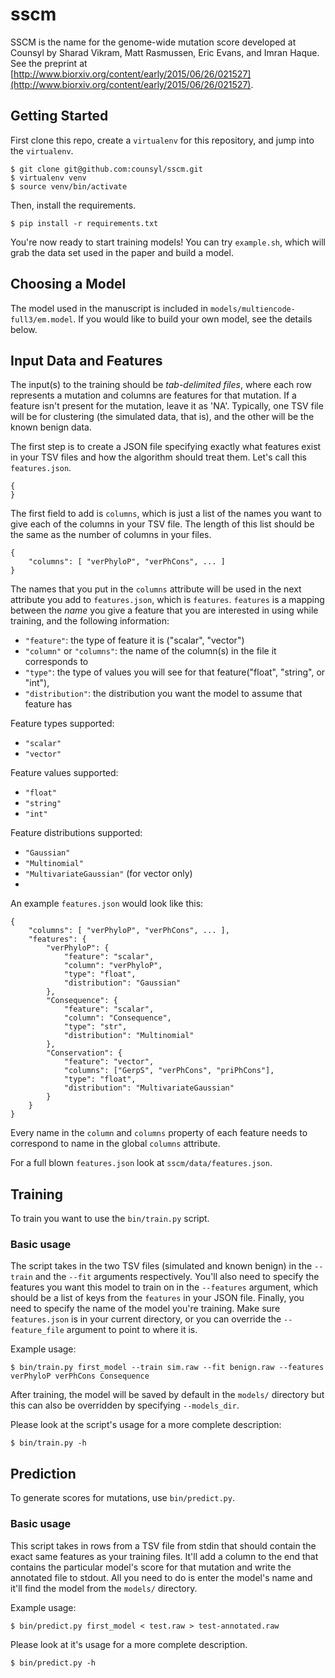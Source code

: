 sscm
=======

SSCM is the name for the genome-wide mutation score developed at Counsyl by
Sharad Vikram, Matt Rasmussen, Eric Evans, and Imran Haque. See the preprint at
[http://www.biorxiv.org/content/early/2015/06/26/021527](http://www.biorxiv.org/content/early/2015/06/26/021527).

Getting Started
------------
First clone this repo, create a `virtualenv` for this repository, and jump into the `virtualenv`.
```
$ git clone git@github.com:counsyl/sscm.git
$ virtualenv venv
$ source venv/bin/activate
```

Then, install the requirements.
```
$ pip install -r requirements.txt
```

You're now ready to start training models! You can try `example.sh`, which will
grab the data set used in the paper and build a model.

Choosing a Model
----------------

The model used in the manuscript is included in
`models/multiencode-full3/em.model`. If you
would like to build your own model, see the details below.

Input Data and Features
------------
The input(s) to the training should be *tab-delimited files*, where each row represents a mutation and columns are features for that mutation. If a feature isn't present for the mutation, leave it as 'NA'. Typically, one TSV file will be for clustering (the simulated data, that is), and the other will be the known benign data.


The first step is to create a JSON file specifying exactly what features exist in your TSV files and how the algorithm should treat them. Let's call this `features.json`.
```
{
}
```

The first field to add is `columns`, which is just a list of the names you want to give each of the columns in your TSV file. The length of this list should be the same as the number of columns in your files.
```
{
    "columns": [ "verPhyloP", "verPhCons", ... ]
}
```

The names that you put in the `columns` attribute will be used in the next attribute you add to `features.json`, which is `features`.
`features` is a mapping between the *name* you give a feature that you are interested in using while training, and the following information:

* `"feature"`: the type of feature it is ("scalar", "vector")
* `"column"` or `"columns"`: the name of the column(s) in the file it corresponds to
* `"type"`: the type of values you will see for that feature("float", "string", or "int"),
* `"distribution"`: the distribution you want the model to assume that feature has

Feature types supported:

* `"scalar"`
* `"vector"`

Feature values supported:

* `"float"`
* `"string"`
* `"int"`

Feature distributions supported:

* `"Gaussian"`
* `"Multinomial"`
* `"MultivariateGaussian"` (for vector only)
*

An example `features.json` would look like this:
```
{
    "columns": [ "verPhyloP", "verPhCons", ... ],
    "features": {
        "verPhyloP": {
            "feature": "scalar",
            "column": "verPhyloP",
            "type": "float",
            "distribution": "Gaussian"
        },
        "Consequence": {
            "feature": "scalar",
            "column": "Consequence",
            "type": "str",
            "distribution": "Multinomial"
        },
        "Conservation": {
            "feature": "vector",
            "columns": ["GerpS", "verPhCons", "priPhCons"],
            "type": "float",
            "distribution": "MultivariateGaussian"
        }
    }
}
```
Every name in the `column` and `columns` property of each feature needs to correspond to name in the global `columns` attribute.

For a full blown `features.json` look at `sscm/data/features.json`.

Training
----------------------------
To train you want to use the `bin/train.py` script. 

### Basic usage
The script takes in the two TSV files (simulated and known benign) in the `--train` and the `--fit` arguments respectively. You'll also need
to specify the features you want this model to train on in the `--features` argument, which should be a list of keys from the `features` in your JSON file. Finally, you need to specify the name of the model you're training. Make sure `features.json` is in your current directory, or you can override the `--feature_file` argument to point to where it is.
 
Example usage:
```
$ bin/train.py first_model --train sim.raw --fit benign.raw --features verPhyloP verPhCons Consequence
```

After training, the model will be saved by default in the `models/` directory but this can also be overridden by specifying `--models_dir`.

Please look at the script's usage for a more complete description:
```
$ bin/train.py -h
```

Prediction
-----------------------------
To generate scores for mutations, use `bin/predict.py`. 

### Basic usage
This script takes in rows from a TSV file from stdin that should contain the exact same features as your training files. It'll add a column to the end that contains the particular model's score for that mutation and write the annotated file to stdout. All you need to do is enter the model's name and it'll find the model from the `models/` directory.

Example usage:
```
$ bin/predict.py first_model < test.raw > test-annotated.raw
```
Please look at it's usage for a more complete description.
```
$ bin/predict.py -h
```
